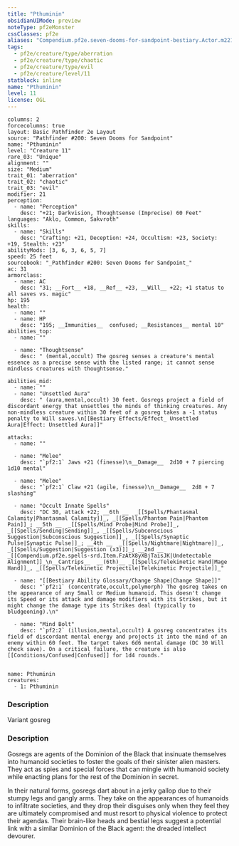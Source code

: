 ```yaml
---
title: "Pthuminin"
obsidianUIMode: preview
noteType: pf2eMonster
cssClasses: pf2e
aliases: "Compendium.pf2e.seven-dooms-for-sandpoint-bestiary.Actor.m221Ars4KPC1j7VT" 
tags:
  - pf2e/creature/type/aberration
  - pf2e/creature/type/chaotic
  - pf2e/creature/type/evil
  - pf2e/creature/level/11
statblock: inline
name: "Pthuminin"
level: 11
license: OGL
---
```


```statblock
columns: 2
forcecolumns: true
layout: Basic Pathfinder 2e Layout
source: "Pathfinder #200: Seven Dooms for Sandpoint"
name: "Pthuminin"
level: "Creature 11"
rare_03: "Unique"
alignment: ""
size: "Medium"
trait_01: "aberration"
trait_02: "chaotic"
trait_03: "evil"
modifier: 21
perception:
  - name: "Perception"
    desc: "+21; Darkvision, Thoughtsense (Imprecise) 60 Feet"
languages: "Aklo, Common, Sakvroth"
skills:
  - name: "Skills"
    desc: "Crafting: +21, Deception: +24, Occultism: +23, Society: +19, Stealth: +23"
abilityMods: [3, 6, 3, 6, 5, 7]
speed: 25 feet
sourcebook: "_Pathfinder #200: Seven Dooms for Sandpoint_"
ac: 31
armorclass:
  - name: AC
    desc: "31; __Fort__ +18, __Ref__ +23, __Will__ +22; +1 status to all saves vs. magic"
hp: 195
health:
  - name: ""
  - name: HP
    desc: "195; __Immunities__  confused; __Resistances__ mental 10"
abilities_top:
  - name: ""

  - name: "Thoughtsense"
    desc: " (mental,occult) The gosreg senses a creature's mental essence as a precise sense with the listed range; it cannot sense mindless creatures with thoughtsense."

abilities_mid:
  - name: ""
  - name: "Unsettled Aura"
    desc: " (aura,mental,occult) 30 feet. Gosregs project a field of discordant energy that unsettles the minds of thinking creatures. Any non-mindless creature within 30 feet of a gosreg takes a -1 status penalty to Will saves.\n[[Bestiary Effects/Effect_ Unsettled Aura|Effect: Unsettled Aura]]"

attacks:
  - name: ""

  - name: "Melee"
    desc: "`pf2:1` Jaws +21 (finesse)\n__Damage__  2d10 + 7 piercing 1d10 mental"

  - name: "Melee"
    desc: "`pf2:1` Claw +21 (agile, finesse)\n__Damage__  2d8 + 7 slashing"

  - name: "Occult Innate Spells"
    desc: "DC 30, attack +22; __6th __  _[[Spells/Phantasmal Calamity|Phantasmal Calamity]]_, _[[Spells/Phantom Pain|Phantom Pain]]_; __5th __  _[[Spells/Mind Probe|Mind Probe]]_, _[[Spells/Sending|Sending]]_, _[[Spells/Subconscious Suggestion|Subconscious Suggestion]]_, _[[Spells/Synaptic Pulse|Synaptic Pulse]]_; __4th __  _[[Spells/Nightmare|Nightmare]]_, _[[Spells/Suggestion|Suggestion (x3)]]_; __2nd __  _[[Compendium.pf2e.spells-srd.Item.FzAtX8yXBjTaisJK|Undetectable Alignment]]_\n__Cantrips__  __(6th)__ _[[Spells/Telekinetic Hand|Mage Hand]]_, _[[Spells/Telekinetic Projectile|Telekinetic Projectile]]_"

  - name: "[[Bestiary Ability Glossary/Change Shape|Change Shape]]"
    desc: "`pf2:1` (concentrate,occult,polymorph) The gosreg takes on the appearance of any Small or Medium humanoid. This doesn't change its Speed or its attack and damage modifiers with its Strikes, but it might change the damage type its Strikes deal (typically to bludgeoning).\n"

  - name: "Mind Bolt"
    desc: "`pf2:2` (illusion,mental,occult) A gosreg concentrates its field of discordant mental energy and projects it into the mind of an enemy within 60 feet. The target takes 6d6 mental damage (DC 30 Will check save). On a critical failure, the creature is also [[Conditions/Confused|Confused]] for 1d4 rounds."
 
```

```encounter-table
name: Pthuminin
creatures:
  - 1: Pthuminin
```
### Description
Variant gosreg

### Description
Gosregs are agents of the Dominion of the Black that insinuate themselves into humanoid societies to foster the goals of their sinister alien masters. They act as spies and special forces that can mingle with humanoid society while enacting plans for the rest of the Dominion in secret.

In their natural forms, gosregs dart about in a jerky gallop due to their stumpy legs and gangly arms. They take on the appearances of humanoids to infiltrate societies, and they drop their disguises only when they feel they are ultimately compromised and must resort to physical violence to protect their agendas. Their brain-like heads and bestial legs suggest a potential link with a similar Dominion of the Black agent: the dreaded intellect devourer.
